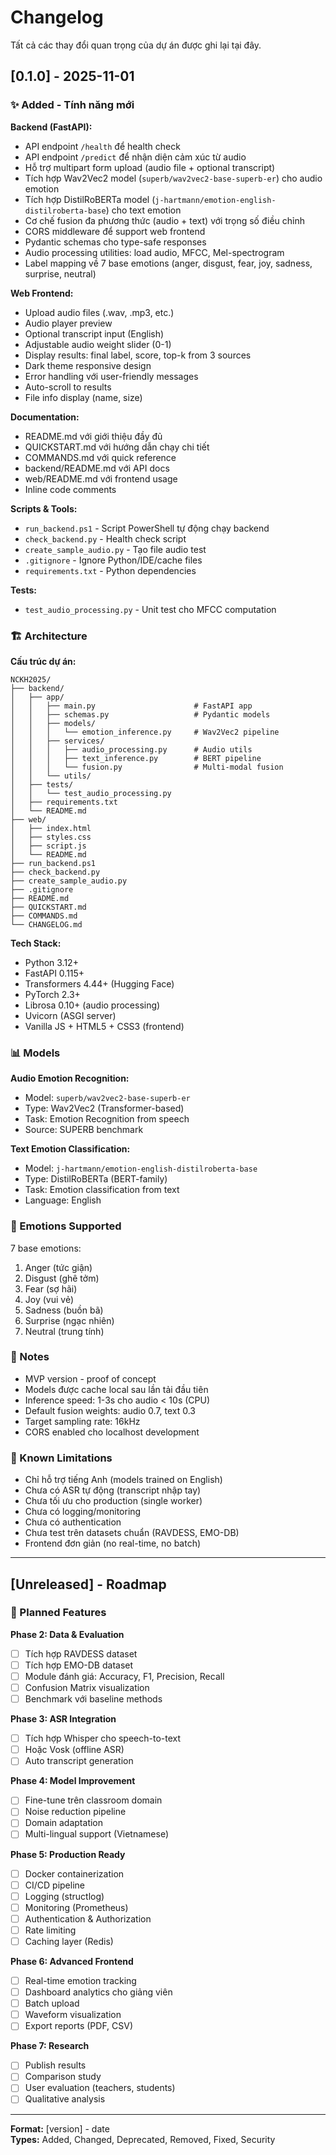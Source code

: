 # Changelog

Tất cả các thay đổi quan trọng của dự án được ghi lại tại đây.

## [0.1.0] - 2025-11-01

### ✨ Added - Tính năng mới

**Backend (FastAPI):**
- API endpoint `/health` để health check
- API endpoint `/predict` để nhận diện cảm xúc từ audio
- Hỗ trợ multipart form upload (audio file + optional transcript)
- Tích hợp Wav2Vec2 model (`superb/wav2vec2-base-superb-er`) cho audio emotion
- Tích hợp DistilRoBERTa model (`j-hartmann/emotion-english-distilroberta-base`) cho text emotion
- Cơ chế fusion đa phương thức (audio + text) với trọng số điều chỉnh
- CORS middleware để support web frontend
- Pydantic schemas cho type-safe responses
- Audio processing utilities: load audio, MFCC, Mel-spectrogram
- Label mapping về 7 base emotions (anger, disgust, fear, joy, sadness, surprise, neutral)

**Web Frontend:**
- Upload audio files (.wav, .mp3, etc.)
- Audio player preview
- Optional transcript input (English)
- Adjustable audio weight slider (0-1)
- Display results: final label, score, top-k from 3 sources
- Dark theme responsive design
- Error handling với user-friendly messages
- Auto-scroll to results
- File info display (name, size)

**Documentation:**
- README.md với giới thiệu đầy đủ
- QUICKSTART.md với hướng dẫn chạy chi tiết
- COMMANDS.md với quick reference
- backend/README.md với API docs
- web/README.md với frontend usage
- Inline code comments

**Scripts & Tools:**
- `run_backend.ps1` - Script PowerShell tự động chạy backend
- `check_backend.py` - Health check script
- `create_sample_audio.py` - Tạo file audio test
- `.gitignore` - Ignore Python/IDE/cache files
- `requirements.txt` - Python dependencies

**Tests:**
- `test_audio_processing.py` - Unit test cho MFCC computation

### 🏗️ Architecture

**Cấu trúc dự án:**
```
NCKH2025/
├── backend/
│   ├── app/
│   │   ├── main.py                      # FastAPI app
│   │   ├── schemas.py                   # Pydantic models
│   │   ├── models/
│   │   │   └── emotion_inference.py     # Wav2Vec2 pipeline
│   │   ├── services/
│   │   │   ├── audio_processing.py      # Audio utils
│   │   │   ├── text_inference.py        # BERT pipeline
│   │   │   └── fusion.py                # Multi-modal fusion
│   │   └── utils/
│   ├── tests/
│   │   └── test_audio_processing.py
│   ├── requirements.txt
│   └── README.md
├── web/
│   ├── index.html
│   ├── styles.css
│   ├── script.js
│   └── README.md
├── run_backend.ps1
├── check_backend.py
├── create_sample_audio.py
├── .gitignore
├── README.md
├── QUICKSTART.md
├── COMMANDS.md
└── CHANGELOG.md
```

**Tech Stack:**
- Python 3.12+
- FastAPI 0.115+
- Transformers 4.44+ (Hugging Face)
- PyTorch 2.3+
- Librosa 0.10+ (audio processing)
- Uvicorn (ASGI server)
- Vanilla JS + HTML5 + CSS3 (frontend)

### 📊 Models

**Audio Emotion Recognition:**
- Model: `superb/wav2vec2-base-superb-er`
- Type: Wav2Vec2 (Transformer-based)
- Task: Emotion Recognition from speech
- Source: SUPERB benchmark

**Text Emotion Classification:**
- Model: `j-hartmann/emotion-english-distilroberta-base`
- Type: DistilRoBERTa (BERT-family)
- Task: Emotion classification from text
- Language: English

### 🎯 Emotions Supported

7 base emotions:
1. Anger (tức giận)
2. Disgust (ghê tởm)
3. Fear (sợ hãi)
4. Joy (vui vẻ)
5. Sadness (buồn bã)
6. Surprise (ngạc nhiên)
7. Neutral (trung tính)

### 📝 Notes

- MVP version - proof of concept
- Models được cache local sau lần tải đầu tiên
- Inference speed: 1-3s cho audio < 10s (CPU)
- Default fusion weights: audio 0.7, text 0.3
- Target sampling rate: 16kHz
- CORS enabled cho localhost development

### 🚧 Known Limitations

- Chỉ hỗ trợ tiếng Anh (models trained on English)
- Chưa có ASR tự động (transcript nhập tay)
- Chưa tối ưu cho production (single worker)
- Chưa có logging/monitoring
- Chưa có authentication
- Chưa test trên datasets chuẩn (RAVDESS, EMO-DB)
- Frontend đơn giản (no real-time, no batch)

---

## [Unreleased] - Roadmap

### 🔮 Planned Features

**Phase 2: Data & Evaluation**
- [ ] Tích hợp RAVDESS dataset
- [ ] Tích hợp EMO-DB dataset
- [ ] Module đánh giá: Accuracy, F1, Precision, Recall
- [ ] Confusion Matrix visualization
- [ ] Benchmark với baseline methods

**Phase 3: ASR Integration**
- [ ] Tích hợp Whisper cho speech-to-text
- [ ] Hoặc Vosk (offline ASR)
- [ ] Auto transcript generation

**Phase 4: Model Improvement**
- [ ] Fine-tune trên classroom domain
- [ ] Noise reduction pipeline
- [ ] Domain adaptation
- [ ] Multi-lingual support (Vietnamese)

**Phase 5: Production Ready**
- [ ] Docker containerization
- [ ] CI/CD pipeline
- [ ] Logging (structlog)
- [ ] Monitoring (Prometheus)
- [ ] Authentication & Authorization
- [ ] Rate limiting
- [ ] Caching layer (Redis)

**Phase 6: Advanced Frontend**
- [ ] Real-time emotion tracking
- [ ] Dashboard analytics cho giảng viên
- [ ] Batch upload
- [ ] Waveform visualization
- [ ] Export reports (PDF, CSV)

**Phase 7: Research**
- [ ] Publish results
- [ ] Comparison study
- [ ] User evaluation (teachers, students)
- [ ] Qualitative analysis

---

**Format:** [version] - date  
**Types:** Added, Changed, Deprecated, Removed, Fixed, Security
